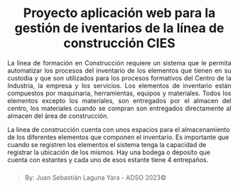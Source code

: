<h1 align="center">Proyecto aplicación web para la gestión de iventarios de la línea de construcción CIES</h1>

<p align="justify">La línea de formación en Construcción requiere un sistema que le permita automatizar los
procesos del inventario de los elementos que tienen en su custodia y que son utilizados
para los procesos formativos del Centro de la Industria, la empresa y los servicios. Los
elementos de inventario están compuestos por maquinaria, herramientas, equipos y
materiales. Todos los elementos excepto los materiales, son entregados por el almacen del
centro, los materiales cuando se compran son entregados directamente al almacen del área
de construcción.

La línea de construcción cuenta con unos espacios para el almacenamiento de los
diferentes elementos que componen el inventario. Es importante que cuando se registren
los elementos el sistema tenga la capacidad de registrar la ubicación de los mismos. Hay
una bodega o deposito que cuenta con estantes y cada uno de esos estante tiene 4
entrepaños.</p>
###

>By: Juan Sebastián Laguna Yara - ADSO 2023©
